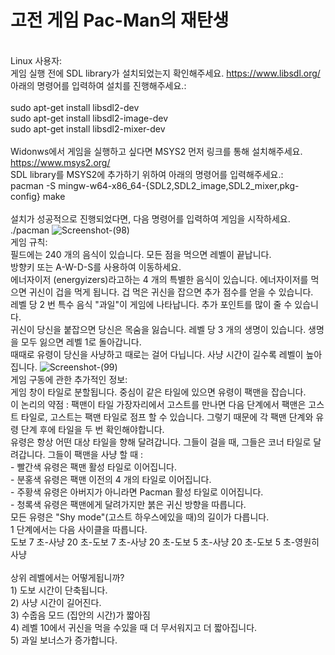 # 고전 게임 Pac-Man의 재탄생
<br>Linux 사용자:<br/>
게임 실행 전에 SDL library가 설치되었는지 확인해주세요. https://www.libsdl.org/
<br>아래의 명령어를 입력하여 설치를 진행해주세요.:<br/>
<br>sudo apt-get install libsdl2-dev
<br>sudo apt-get install libsdl2-image-dev
<br>sudo apt-get install libsdl2-mixer-dev<br/>
<br> Widonws에서 게임을 실행하고 싶다면 MSYS2 먼저 링크를 통해 설치해주세요. https://www.msys2.org/
<br> SDL library를 MSYS2에 추가하기 위하여 아래의 명령어를 입력해주세요.:
<br>pacman -S mingw-w64-x86_64-{SDL2,SDL2_image,SDL2_mixer,pkg-config} make<br/>
<br>설치가 성공적으로 진행되었다면, 다음 명령어를 입력하여 게임을 시작하세요. ./pacman
![Screenshot-(98)](https://user-images.githubusercontent.com/50684862/64925988-da904b80-d800-11e9-954d-616fedf801ab.jpg)
<br>게임 규칙:
<br>필드에는 240 개의 음식이 있습니다. 모든 점을 먹으면 레벨이 끝납니다.
<br>방향키 또는 A-W-D-S를 사용하여 이동하세요.
<br>에너자이저 (energyizers)라고하는 4 개의 특별한 음식이 있습니다. 에너자이저를 먹으면 귀신이 겁을 먹게 됩니다. 겁 먹은 귀신을 잡으면 추가 점수를 얻을 수 있습니다.
<br>레벨 당 2 번 특수 음식 "과일"이 게임에 나타납니다. 추가 포인트를 많이 줄 수 있습니다.
<br>귀신이 당신을 붙잡으면 당신은 목숨을 잃습니다. 레벨 당 3 개의 생명이 있습니다. 생명을 모두 잃으면 레벨 1로 돌아갑니다.
<br>때때로 유령이 당신을 사냥하고 때로는 걸어 다닙니다. 사냥 시간이 길수록 레벨이 높아집니다.
![Screenshot-(99)](https://user-images.githubusercontent.com/50684862/64925996-f1cf3900-d800-11e9-84ba-78946ca5b160.jpg)
<br>게임 구동에 관한 추가적인 정보:
<br>게임 창이 타일로 분할됩니다. 중심이 같은 타일에 있으면 유령이 팩맨을 잡습니다.
<br>이 논리의 약점 : 팩맨이 타일 가장자리에서 고스트를 만나면 다음 단계에서 팩맨은 고스트 타일로, 고스트는 팩맨 타일로 점프 할 수 있습니다. 그렇기 때문에 각 팩맨 단계와 유령 단계 후에 타일을 두 번 확인해야합니다.
<br>유령은 항상 어떤 대상 타일을 향해 달려갑니다. 그들이 걸을 때, 그들은 코너 타일로 달려갑니다. 그들이 팩맨을 사냥 할 때 :
<br>- 빨간색 유령은 팩맨 활성 타일로 이어집니다.
<br>- 분홍색 유령은 팩맨 이전의 4 개의 타일로 이어집니다.
<br>- 주황색 유령은 아버지가 아니라면 Pacman 활성 타일로 이어집니다.
<br>- 청록색 유령은 팩맨에게 달려가지만 붉은 귀신 방향을 따릅니다.
<br>모든 유령은 "Shy mode"(고스트 하우스에있을 때)의 길이가 다릅니다.
<br> 1 단계에서는 다음 사이클을 따릅니다.
<br> 도보 7 초-사냥 20 초-도보 7 초-사냥 20 초-도보 5 초-사냥 20 초-도보 5 초-영원히 사냥
<br>
<br> 상위 레벨에서는 어떻게됩니까?
<br> 1) 도보 시간이 단축됩니다.
<br> 2) 사냥 시간이 길어진다.
<br> 3) 수줍음 모드 (집안의 시간)가 짧아짐
<br> 4) 레벨 10에서 귀신을 먹을 수있을 때 더 무서워지고 더 짧아집니다.
<br> 5) 과일 보너스가 증가합니다.
